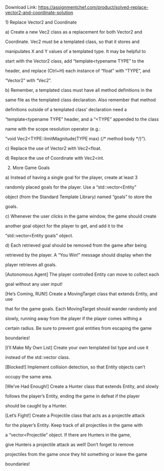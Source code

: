 Download Link: https://assignmentchef.com/product/solved-replace-vector2-and-coordinate-solution
<br>
<p class="ui header product-top-header" title="Replace Vector2 and Coordinate solved"> 1) Replace Vector2 and Coordinate

a) Create a new Vec2 class as a replacement for both Vector2 and

Coordinate. Vec2 must be a templated class, so that it stores and

manipulates X and Y values of a templated type. It may be helpful to

start with the Vector2 class, add “template&lt;typename TYPE” to the

header, and replace (Ctrl+H) each instance of “float” with “TYPE”, and

“Vector2” with “Vec2”.

b) Remember, a templated class must have all method definitions in the

same file as the templated class declaration. Also remember that method

definitions outside of a templated class’ declaration need a

“template&lt;typename TYPE” header, and a “&lt;TYPE” appended to the class

name with the scope resolution operator (e.g.:

“void Vec2&lt;TYPE::limitMagnitude(TYPE max) {/* method body */}”).

c) Replace the use of Vector2 with Vec2&lt;float.

d) Replace the use of Coordinate with Vec2&lt;int.

2) More Game Goals

a) Instead of having a single goal for the player, create at least 3

randomly placed goals for the player. Use a “std::vector&lt;Entity”

object (from the Standard Template Library) named “goals” to store the

goals.

c) Whenever the user clicks in the game window, the game should create

another goal object for the player to get, and add it to the

“std::vector&lt;Entity goals” object.

d) Each retrieved goal should be removed from the game after being

retrieved by the player. A “You Win!” message should display when the

player retrieves all goals.

[Autonomous Agent] The player controlled Entity can move to collect each

goal without any user input!

[He’s Coming, RUN!] Create a MovingTarget class that extends Entity, and use

that for the game goals. Each MovingTarget should wander randomly and

slowly, running away from the player if the player comes withing a

certain radius. Be sure to prevent goal entities from escaping the game

boundaries!

[I’ll Make My Own List] Create your own templated list type and use it

instead of the std::vector class.

[Blocked!] Implement collision detection, so that Entity objects can’t

occupy the same area.

[We’ve Had Enough!] Create a Hunter class that extends Entity, and slowly

follows the player’s Entity, ending the game in defeat if the player

should be caught by a Hunter.

[Let’s Fight!] Create a Projectile class that acts as a projectile attack

for the player’s Entity. Keep track of all projectiles in the game with

a “vector&lt;Projectile” object. If there are Hunters in the game,

give Hunters a projectile attack as well! Don’t forget to remove

projectiles from the game once they hit something or leave the game

boundaries!
